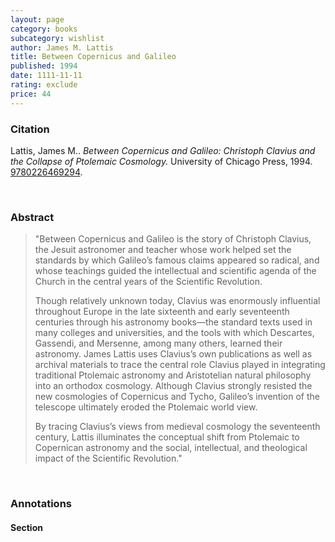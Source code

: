 ```yaml
---
layout: page
category: books
subcategory: wishlist
author: James M. Lattis
title: Between Copernicus and Galileo
published: 1994
date: 1111-11-11
rating: exclude
price: 44
---
```


### Citation

Lattis, James M.. *Between Copernicus and Galileo: Christoph Clavius and the Collapse of Ptolemaic Cosmology.* University of Chicago Press, 1994. [9780226469294](https://press.uchicago.edu/ucp/books/book/chicago/B/bo3635522.html).

<br>

### Abstract

> "Between Copernicus and Galileo is the story of Christoph Clavius, the Jesuit astronomer and teacher whose work helped set the standards by which Galileo’s famous claims appeared so radical, and whose teachings guided the intellectual and scientific agenda of the Church in the central years of the Scientific Revolution.
>
> Though relatively unknown today, Clavius was enormously influential throughout Europe in the late sixteenth and early seventeenth centuries through his astronomy books—the standard texts used in many colleges and universities, and the tools with which Descartes, Gassendi, and Mersenne, among many others, learned their astronomy. James Lattis uses Clavius’s own publications as well as archival materials to trace the central role Clavius played in integrating traditional Ptolemaic astronomy and Aristotelian natural philosophy into an orthodox cosmology. Although Clavius strongly resisted the new cosmologies of Copernicus and Tycho, Galileo’s invention of the telescope ultimately eroded the Ptolemaic world view.
>
> By tracing Clavius’s views from medieval cosmology the seventeenth century, Lattis illuminates the conceptual shift from Ptolemaic to Copernican astronomy and the social, intellectual, and theological impact of the Scientific Revolution."

<br>

### Annotations

#### Section

<br>
